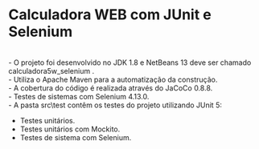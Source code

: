 # Calculadora WEB com JUnit e Selenium

<br>
- O projeto foi desenvolvido no JDK 1.8 e NetBeans 13 deve ser chamado calculadora5w_selenium .<br>
- Utiliza o Apache Maven para a automatização da construção.<br>
- A cobertura do código é realizada através do JaCoCo 0.8.8.<br>
- Testes de sistemas com Selenium 4.13.0.<br>
- A pasta src\test contêm os testes do projeto utilizando JUnit 5:<br>

  - Testes unitários.  
  - Testes unitários com Mockito.  
  - Testes de sistema com Selenium.


